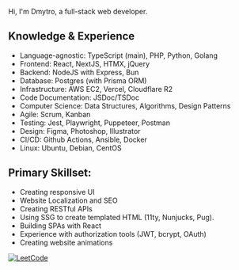 Hi, I'm Dmytro, a full-stack web developer.

## Knowledge & Experience

- Language-agnostic: TypeScript (main), PHP, Python, Golang
- Frontend: React, NextJS, HTMX, jQuery
- Backend: NodeJS with Express, Bun
- Database: Postgres (with Prisma ORM)
- Infrastructure: AWS EC2, Vercel, Cloudflare R2
- Code Documentation: JSDoc/TSDoc
- Computer Science: Data Structures, Algorithms, Design Patterns
- Agile: Scrum, Kanban
- Testing: Jest, Playwright, Puppeteer, Postman
- Design: Figma, Photoshop, Illustrator
- CI/CD: Github Actions, Ansible, Docker
- Linux: Ubuntu, Debian, CentOS

## Primary Skillset:
- Creating responsive UI
- Website Localization and SEO
- Creating RESTful APIs
- Using SSG to create templated HTML (11ty, Nunjucks, Pug).
- Building SPAs with React
- Experience with authorization tools (JWT, bcrypt, OAuth)
- Creating website animations

[![LeetCode](https://leetcard.jacoblin.cool/dmltdev?theme=nord&font=Fira%20Code)](https://leetcode.com/dmltdev/)
